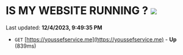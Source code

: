 # IS MY WEBSITE RUNNING ? [![](https://img.shields.io/static/v1?label=Sponsor&message=%E2%9D%A4&logo=GitHub&color=%23fe8e86)](https://github.com/sponsors/<username>)

Last updated: **12/4/2023, 9:49:35 PM**

- `GET` [https://youssefservice.me](https://youssefservice.me) - **Up** (839ms)
